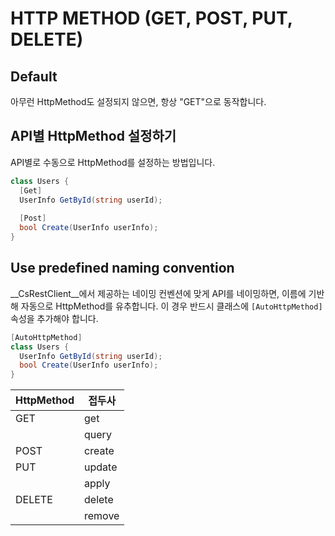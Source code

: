 HTTP METHOD (GET, POST, PUT, DELETE)
====

Default
----
아무런 HttpMethod도 설정되지 않으면, 항상 "GET"으로 동작합니다.

API별 HttpMethod 설정하기
----
API별로 수동으로 HttpMethod를 설정하는 방법입니다.
```c#
class Users {
  [Get]
  UserInfo GetById(string userId);
  
  [Post]
  bool Create(UserInfo userInfo);
}
```

Use predefined naming convention
----
__CsRestClient__에서 제공하는 네이밍 컨벤션에 맞게 API를 네이밍하면, 이름에 기반해 자동으로 HttpMethod를 유추합니다. 이 경우 반드시 클래스에 `[AutoHttpMethod]` 속성을 추가해야 합니다.
```c#
[AutoHttpMethod]
class Users {
  UserInfo GetById(string userId);
  bool Create(UserInfo userInfo);
}
```


 HttpMethod | 접두사
------      | -----
 GET        | get
            | query
 POST       | create
 PUT        | update
            | apply
 DELETE     | delete
            | remove
